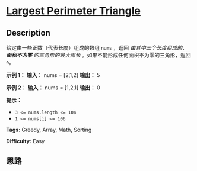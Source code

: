 # [Largest Perimeter Triangle][title]

## Description

给定由一些正数（代表长度）组成的数组 `nums` ，返回 _由其中三个长度组成的、 **面积不为零** 的三角形的最大周长_
。如果不能形成任何面积不为零的三角形，返回 `0`。



**示例 1：**
            **输入：** nums = [2,1,2]    **输出：** 5    

**示例 2：**
            **输入：** nums = [1,2,1]    **输出：** 0    



**提示：**

  * `3 <= nums.length <= 104`
  * `1 <= nums[i] <= 106`


**Tags:** Greedy, Array, Math, Sorting

**Difficulty:** Easy

## 思路

[title]: https://leetcode-cn.com/problems/largest-perimeter-triangle
